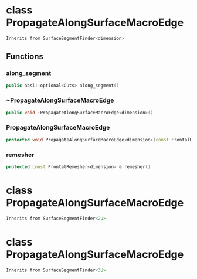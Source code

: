 # class PropagateAlongSurfaceMacroEdge


```cpp
Inherits from SurfaceSegmentFinder<dimension>
```



## Functions

### along_segment

```cpp
public absl::optional<Cuts> along_segment()
```


### ~PropagateAlongSurfaceMacroEdge

```cpp
public void ~PropagateAlongSurfaceMacroEdge<dimension>()
```


### PropagateAlongSurfaceMacroEdge

```cpp
protected void PropagateAlongSurfaceMacroEdge<dimension>(const FrontalRemesher<dimension> & remesher, index_t begin, index_t end)
```


### remesher

```cpp
protected const FrontalRemesher<dimension> & remesher()
```




# class PropagateAlongSurfaceMacroEdge


```cpp
Inherits from SurfaceSegmentFinder<2U>
```



# class PropagateAlongSurfaceMacroEdge


```cpp
Inherits from SurfaceSegmentFinder<3U>
```



